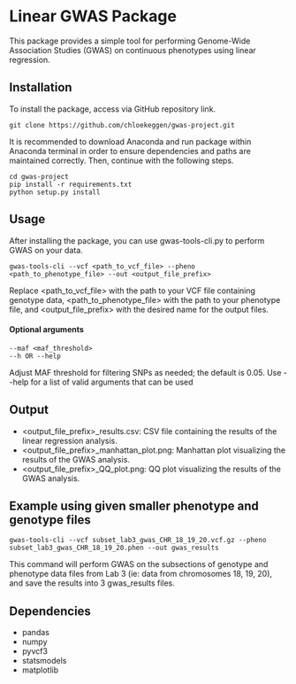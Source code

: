 # Linear GWAS Package

This package provides a simple tool for performing Genome-Wide Association Studies (GWAS) on continuous phenotypes using linear regression.

## Installation

To install the package, access via GitHub repository link.
```
git clone https://github.com/chloekeggen/gwas-project.git
```
It is recommended to download Anaconda and run package within Anaconda terminal in order to ensure dependencies and paths are maintained correctly. Then, continue with the following steps.
```
cd gwas-project
pip install -r requirements.txt
python setup.py install
```

## Usage

After installing the package, you can use gwas-tools-cli.py to perform GWAS on your data.

```
gwas-tools-cli --vcf <path_to_vcf_file> --pheno <path_to_phenotype_file> --out <output_file_prefix>
```

Replace <path_to_vcf_file> with the path to your VCF file containing genotype data, <path_to_phenotype_file> with the path to your phenotype file, and <output_file_prefix> with the desired name for the output files.

#### Optional arguments

```
--maf <maf_threshold>
--h OR --help
```

Adjust MAF threshold for filtering SNPs as needed; the default is 0.05.
Use --help for a list of valid arguments that can be used

## Output

- <output_file_prefix>_results.csv: CSV file containing the results of the linear regression analysis.
- <output_file_prefix>_manhattan_plot.png: Manhattan plot visualizing the results of the GWAS analysis.
- <output_file_prefix>_QQ_plot.png: QQ plot visualizing the results of the GWAS analysis.

## Example using given smaller phenotype and genotype files

```
gwas-tools-cli --vcf subset_lab3_gwas_CHR_18_19_20.vcf.gz --pheno subset_lab3_gwas_CHR_18_19_20.phen --out gwas_results
```

This command will perform GWAS on the subsections of genotype and phenotype data files from Lab 3 (ie: data from chromosomes 18, 19, 20), and save the results into 3 gwas_results files.

## Dependencies
- pandas
- numpy
- pyvcf3
- statsmodels
- matplotlib
